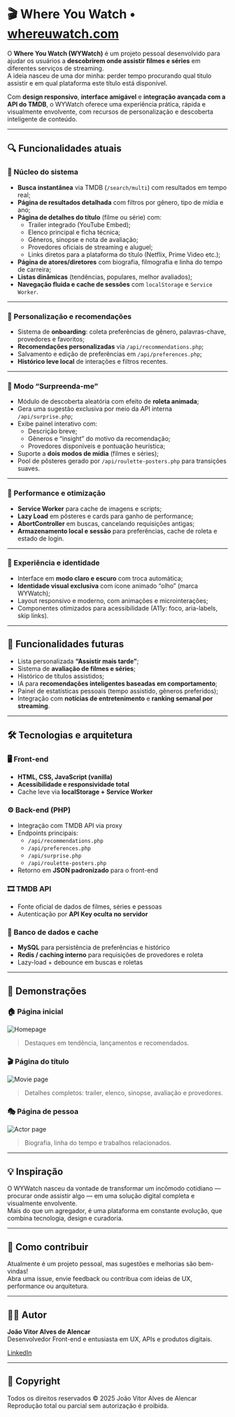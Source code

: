 # 🎬 Where You Watch • [whereuwatch.com](http://www.whereuwatch.com)

O **Where You Watch (WYWatch)** é um projeto pessoal desenvolvido para ajudar os usuários a **descobrirem onde assistir filmes e séries** em diferentes serviços de streaming.  
A ideia nasceu de uma dor minha: perder tempo procurando qual titulo assistir e em qual plataforma este título está disponível.

Com **design responsivo**, **interface amigável** e **integração avançada com a API do TMDB**, o WYWatch oferece uma experiência prática, rápida e visualmente envolvente, com recursos de personalização e descoberta inteligente de conteúdo.

---

## 🔍 Funcionalidades atuais

### 🧭 Núcleo do sistema
- **Busca instantânea** via TMDB (`/search/multi`) com resultados em tempo real;
- **Página de resultados detalhada** com filtros por gênero, tipo de mídia e ano;
- **Página de detalhes do título** (filme ou série) com:
  - Trailer integrado (YouTube Embed);
  - Elenco principal e ficha técnica;
  - Gêneros, sinopse e nota de avaliação;
  - Provedores oficiais de streaming e aluguel;
  - Links diretos para a plataforma do título (Netflix, Prime Video etc.);
- **Página de atores/diretores** com biografia, filmografia e linha do tempo de carreira;
- **Listas dinâmicas** (tendências, populares, melhor avaliados);
- **Navegação fluida e cache de sessões** com `localStorage` e `Service Worker`.

---

### 🤖 Personalização e recomendações
- Sistema de **onboarding**: coleta preferências de gênero, palavras-chave, provedores e favoritos;
- **Recomendações personalizadas** via `/api/recommendations.php`;
- Salvamento e edição de preferências em `/api/preferences.php`;
- **Histórico leve local** de interações e filtros recentes.

---

### 🌠 Modo “Surpreenda-me”
- Módulo de descoberta aleatória com efeito de **roleta animada**;
- Gera uma sugestão exclusiva por meio da API interna `/api/surprise.php`;
- Exibe painel interativo com:
  - Descrição breve;
  - Gêneros e “insight” do motivo da recomendação;
  - Provedores disponíveis e pontuação heurística;
- Suporte a **dois modos de mídia** (filmes e séries);
- Pool de pôsteres gerado por `/api/roulette-posters.php` para transições suaves.

---

### 💾 Performance e otimização
- **Service Worker** para cache de imagens e scripts;
- **Lazy Load** em pôsteres e cards para ganho de performance;
- **AbortController** em buscas, cancelando requisições antigas;
- **Armazenamento local e sessão** para preferências, cache de roleta e estado de login.

---

### 🎨 Experiência e identidade
- Interface em **modo claro e escuro** com troca automática;
- **Identidade visual exclusiva** com ícone animado “olho” (marca WYWatch);
- Layout responsivo e moderno, com animações e microinterações;
- Componentes otimizados para acessibilidade (A11y: foco, aria-labels, skip links).

---

## 🚧 Funcionalidades futuras

- Lista personalizada **“Assistir mais tarde”**;
- Sistema de **avaliação de filmes e séries**;
- Histórico de títulos assistidos;
- IA para **recomendações inteligentes baseadas em comportamento**;
- Painel de estatísticas pessoais (tempo assistido, gêneros preferidos);
- Integração com **notícias de entretenimento** e **ranking semanal por streaming**.

---

## 🛠 Tecnologias e arquitetura

### 🖥️ Front-end
- **HTML, CSS, JavaScript (vanilla)**  
- **Acessibilidade e responsividade total**
- Cache leve via **localStorage + Service Worker**

### ⚙️ Back-end (PHP)
- Integração com TMDB API via proxy
- Endpoints principais:
  - `/api/recommendations.php`
  - `/api/preferences.php`
  - `/api/surprise.php`
  - `/api/roulette-posters.php`
- Retorno em **JSON padronizado** para o front-end

### 🎞️ TMDB API
- Fonte oficial de dados de filmes, séries e pessoas
- Autenticação por **API Key oculta no servidor**

### 💾 Banco de dados e cache
- **MySQL** para persistência de preferências e histórico
- **Redis / caching interno** para requisições de provedores e roleta
- Lazy-load + debounce em buscas e roletas

---

## 📸 Demonstrações

### 🏠 Página inicial
![Homepage](./Website%20Images/wyw-index-wrap.png)
> Destaques em tendência, lançamentos e recomendados.

### 🎬 Página do título
![Movie page](./Website%20Images/wyw-movie.png)
> Detalhes completos: trailer, elenco, sinopse, avaliação e provedores.

### 🎭 Página de pessoa
![Actor page](./Website%20Images/wyw-actor.png)
> Biografia, linha do tempo e trabalhos relacionados.

---

## 💡 Inspiração

O WYWatch nasceu da vontade de transformar um incômodo cotidiano — procurar onde assistir algo — em uma solução digital completa e visualmente envolvente.  
Mais do que um agregador, é uma plataforma em constante evolução, que combina tecnologia, design e curadoria.

---

## 📌 Como contribuir

Atualmente é um projeto pessoal, mas sugestões e melhorias são bem-vindas!  
Abra uma issue, envie feedback ou contribua com ideias de UX, performance ou arquitetura.

---

## 👨‍💻 Autor

**João Vitor Alves de Alencar**  
Desenvolvedor Front-end e entusiasta em UX, APIs e produtos digitais.  

[LinkedIn](https://www.linkedin.com/in/joaoalvesz)

---

## 📝 Copyright

Todos os direitos reservados © 2025 João Vitor Alves de Alencar  
Reprodução total ou parcial sem autorização é proibida.
